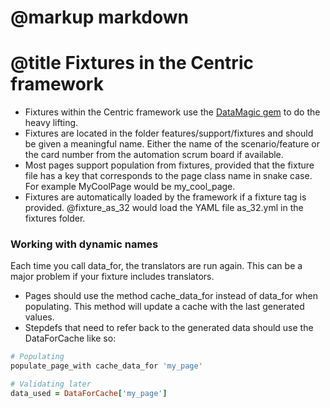 # @markup markdown
# @title Fixtures in the Centric framework

* Fixtures within the Centric framework use the [DataMagic gem](https://github.com/cheezy/data_magic) to do the heavy lifting. 
* Fixtures are located in the folder features/support/fixtures and should be given a meaningful name.  Either the name of the scenario/feature or the card number from the automation scrum board if available.
* Most pages support population from fixtures, provided that the fixture file has a key that corresponds to the page class name in snake case.   For example MyCoolPage would be my\_cool_page.
* Fixtures are automatically loaded by the framework if a fixture tag is provided.  @fixture_as_32 would load the YAML file as_32.yml in the fixtures folder.


### Working with dynamic names
Each time you call data\_for, the translators are run again.  This can be a major problem if your fixture includes translators.  

* Pages should use the method cache\_data\_for instead of data\_for when populating.  This method will update a cache with the last generated values.
* Stepdefs that need to refer back to the generated data should use the DataForCache like so:

```ruby
# Populating
populate_page_with cache_data_for 'my_page'

# Validating later
data_used = DataForCache['my_page']
```

